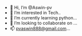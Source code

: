 - 👋 Hi, I’m @Aswin-pv
- 👀 I’m interested in Tech..
- 🌱 I’m currently learning python...
- 💞️ I’m looking to collaborate on ...
- 📫 pvaswin888@gmail.com...

<!---
Aswin-pv/Aswin-pv is a ✨ special ✨ repository because its `README.md` (this file) appears on your GitHub profile.
You can click the Preview link to take a look at your changes.
--->
